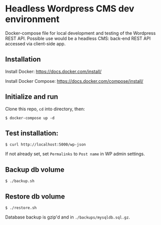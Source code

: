 # Headless Wordpress CMS dev environment

Docker-compose file for local development and testing of the Wordpress REST API. Possible use would be a headless CMS: back-end REST API accessed via client-side app.

## Installation

Install Docker: https://docs.docker.com/install/

Install Docker Compose: https://docs.docker.com/compose/install/

## Initialize and run

Clone this repo, `cd` into directory, then:

```
$ docker-compose up -d
```

## Test installation:

```
$ curl http://localhost:5000/wp-json
```

If not already set, set `Permalinks` to `Post name` in WP admin settings.

## Backup db volume

```
$ ./backup.sh
```

## Restore db volume

```
$ ./restore.sh
```

Database backup is gzip'd and in `./backups/mysqldb.sql.gz`.
